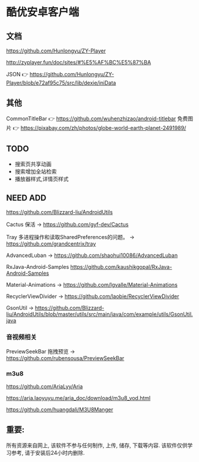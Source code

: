 # 酷优安卓客户端

## 文档
https://github.com/Hunlongyu/ZY-Player

http://zyplayer.fun/doc/sites/#%E5%AF%BC%E5%87%BA

JSON 👉 https://github.com/Hunlongyu/ZY-Player/blob/e72af95c75/src/lib/dexie/iniData

## 其他

CommonTitleBar 👉 https://github.com/wuhenzhizao/android-titlebar
免费图片 👉 https://pixabay.com/zh/photos/globe-world-earth-planet-2491989/


## TODO

- 搜索页共享动画
- 搜索增加全站检索
- 播放器样式,详情页样式


## NEED ADD

https://github.com/Blizzard-liu/AndroidUtils

Cactus 保活 -> https://github.com/gyf-dev/Cactus

Tray 多进程操作和读取SharedPreferences的问题。 -> https://github.com/grandcentrix/tray

AdvancedLuban -> https://github.com/shaohui10086/AdvancedLuban

RxJava-Android-Samples  https://github.com/kaushikgopal/RxJava-Android-Samples

Material-Animations -> https://github.com/lgvalle/Material-Animations

RecyclerViewDivider -> https://github.com/laobie/RecyclerViewDivider

GsonUtil -> https://github.com/Blizzard-liu/AndroidUtils/blob/master/utils/src/main/java/com/example/utils/GsonUtil.java

### 音视频相关

PreviewSeekBar 拖拽预览 -> https://github.com/rubensousa/PreviewSeekBar


### m3u8

https://github.com/AriaLyy/Aria

https://aria.laoyuyu.me/aria_doc/download/m3u8_vod.html


https://github.com/huangdali/M3U8Manger


## 重要:

所有资源来自网上, 该软件不参与任何制作, 上传, 储存, 下载等内容. 该软件仅供学习参考, 请于安装后24小时内删除.